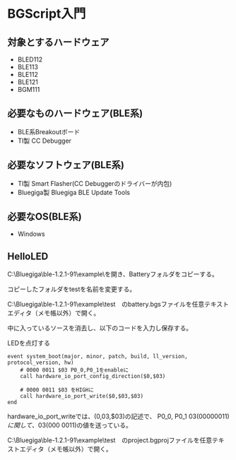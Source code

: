 # BGScript入門

## 対象とするハードウェア
* BLED112
* BLE113
* BLE112
* BLE121
* BGM111

## 必要なものハードウェア(BLE系)

* BLE系Breakoutボード
* TI製 CC Debugger

## 必要なソフトウェア(BLE系)

* TI製 Smart Flasher(CC Debuggerのドライバーが内包)
* Bluegiga製 Bluegiga BLE Update Tools

## 必要なOS(BLE系)

* Windows

## HelloLED

C:\Bluegiga\ble-1.2.1-91\example\を開き、Batteryフォルダをコピーする。

コピーしたフォルダをtestを名前を変更する。

C:\Bluegiga\ble-1.2.1-91\example\test　のbattery.bgsファイルを任意テキストエディタ（メモ帳以外）で開く。

中に入っているソースを消去し、以下のコードを入力し保存する。

LEDを点灯する

```
event system_boot(major, minor, patch, build, ll_version, protocol_version, hw)
    # 0000 0011 $03 P0_0,P0_1をenableに
    call hardware_io_port_config_direction($0,$03)
    
    # 0000 0011 $03 をHIGHに
    call hardware_io_port_write($0,$03,$03)
end
```

hardware_io_port_writeでは、($0,$03,$03)の記述で、
P0_0, P0_1 $03 (0000 0011)に関して、$03(000 0011)の値を送っている。

C:\Bluegiga\ble-1.2.1-91\example\test　のproject.bgprojファイルを任意テキストエディタ（メモ帳以外）で開く。


<script in="battery.bgs" />から<script in="ledtest.bgs" /> と変更し保存する。

## 実機への転送
C:\Bluegiga\ble-1.2.1-91\example\test　のBLE113-project.bgprojファイルを実行する。

